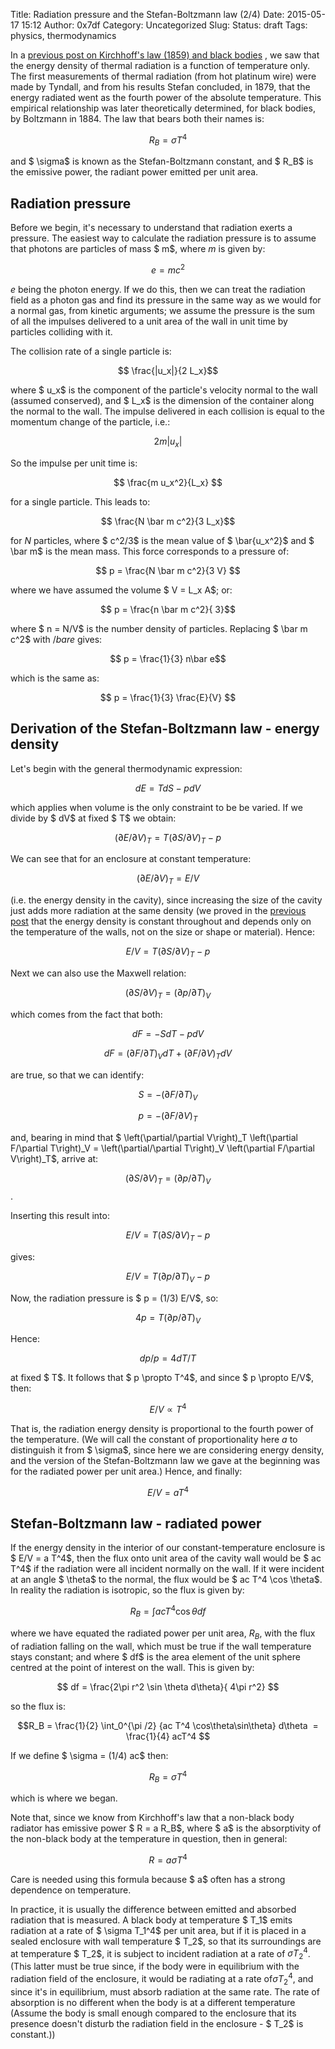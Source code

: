 Title: Radiation pressure and the Stefan-Boltzmann law (2/4)
Date: 2015-05-17 15:12
Author: 0x7df
Category: Uncategorized
Slug: 
Status: draft
Tags: physics, thermodynamics

In a
[previous post on Kirchhoff's law (1859) and black bodies]({filename}thermal-radiation-kirchhoffs-law-and-black-bodies-14.md)
, we saw
that the energy density of thermal radiation is a function of
temperature only. The first measurements of thermal radiation (from hot
platinum wire) were made by Tyndall, and from his results Stefan
concluded, in 1879, that the energy radiated went as the fourth power of
the absolute temperature. This empirical relationship was later
theoretically determined, for black bodies, by Boltzmann in 1884. The
law that bears both their names is:

$$ R_B = \sigma T^4 $$

and $ \sigma$ is known as the Stefan-Boltzmann
constant, and $ R_B$ is the emissive power, the
radiant power emitted per unit area.

Radiation pressure
------------------

Before we begin, it's necessary to understand that radiation exerts a
pressure. The easiest way to calculate the radiation pressure is to
assume that photons are particles of mass $ m$, where
$m$ is given by:

$$ e = mc^2 $$

$e$ being the photon energy. If we do this, then we
can treat the radiation field as a photon gas and find its pressure in
the same way as we would for a normal gas, from kinetic arguments; we
assume the pressure is the sum of all the impulses delivered to a unit
area of the wall in unit time by particles colliding with it.

The collision rate of a single particle is:

$$ \frac{|u_x|}{2 L_x}$$

where $ u_x$ is the component of the particle's velocity normal to the wall
(assumed
conserved), and $ L_x$ is the dimension of the
container along the normal to the wall. The impulse delivered in each
collision is equal to the momentum change of the particle, i.e.:

$$ 2m|u_x|$$

So the impulse per unit time is:

$$ \frac{m u_x^2}{L_x} $$

for a single particle. This leads to:

$$ \frac{N \bar m c^2}{3 L_x}$$

for $N$ particles, where $ c^2/3$ is
the mean value of $ \bar{u_x^2}$ and $ \bar m$
is the mean mass. This force corresponds to a pressure of:

$$ p = \frac{N \bar m c^2}{3 V} $$

where we have assumed the volume $ V = L_x A$; or:

$$ p = \frac{n \bar m c^2}{ 3}$$

where $ n = N/V$ is the number density of particles.
Replacing $ \bar m c^2$ with $/bar e$
gives:

$$ p = \frac{1}{3} n\bar e$$

which is the same as:

$$ p = \frac{1}{3} \frac{E}{V} $$

Derivation of the Stefan-Boltzmann law - energy density
-------------------------------------------------------

Let's begin with the general thermodynamic expression:

$$ dE = T dS - p dV $$

which applies when volume is the only constraint to be be varied. If we
divide by $ dV$ at fixed $ T$ we
obtain:

$$ \left( \partial E/\partial V\right)_T = T \left(\partial
S/\partial V\right)_T - p $$

We can see that for an enclosure at constant temperature:

$$ \left(\partial E/\partial V\right)_T = E/V $$

(i.e. the energy density in the cavity), since increasing the size of
the cavity just adds more radiation at the same density (we proved in
the
[previous post]({filename}thermal-radiation-kirchhoffs-law-and-black-bodies-14.md)
that the energy density is constant throughout and
depends only on the temperature of the walls, not on the size or shape
or material). Hence:

$$ E/V = T \left(\partial S/\partial V\right)_T - p
$$

Next we can also use the Maxwell relation:

$$ \left(\partial S/\partial V\right)_T = \left(\partial
p/\partial T\right)_V $$

which comes from the fact that both:

$$ dF = -S dT - p dV $$

$$ dF = \left(\partial F/\partial T\right)_V dT +
\left(\partial F/\partial V\right)_T dV $$

are true, so that we can identify:

$$ S = -\left(\partial F/\partial T\right)_V $$

$$ p = - \left(\partial F/\partial V\right)_T $$

and, bearing in mind that $ \left(\partial/\partial V\right)_T
\left(\partial F/\partial T\right)_V = \left(\partial/\partial
T\right)_V \left(\partial F/\partial V\right)_T$,
arrive at:

$$ \left(\partial S/\partial V\right)_T = \left(\partial
p/\partial T\right)_V$$.

Inserting this result into:

$$ E/V = T \left(\partial S/\partial V\right)_T - p
$$

gives:

$$ E/V = T \left(\partial p/\partial T\right)_V - p
$$

Now, the radiation pressure is $ p = (1/3) E/V$, so:

$$ 4p = T \left(\partial p/\partial T\right)_V
$$

Hence:

$$ dp/p = 4 dT/T $$

at fixed $ T$. It follows that $ p \propto T^4$, and since $ p \propto E/V$, then:

$$ E/V \propto T^4 $$

That is, the radiation energy density is proportional to the fourth
power of the temperature. (We will call the constant of proportionality
here $a$ to distinguish it from $ \sigma$,
since here we are considering energy density, and the
version of the Stefan-Boltzmann law we gave at the beginning was for the
radiated power per unit area.) Hence, and finally:

$$ E/V = a T^4 $$

Stefan-Boltzmann law - radiated power
-------------------------------------

If the energy density in the interior of our constant-temperature
enclosure is $ E/V = a T^4$, then the flux onto unit
area of the cavity wall would be $ ac T^4$ if the
radiation were all incident normally on the wall. If it were incident at
an angle $ \theta$ to the normal, the flux would be
$ ac T^4 \cos \theta$. In reality the radiation is
isotropic, so the flux is given by:

$$ R_B = \int{ac T^4 \cos \theta}df $$

where we have equated the radiated power per unit area, $R_B$, with the
flux of radiation falling on the wall, which must be true if the
wall temperature stays constant; and where $ df$ is the
area element of the unit sphere centred at the point of interest on the
wall. This is given by:

$$ df = \frac{2\pi r^2 \sin \theta d\theta}{ 4\pi r^2} $$

so the flux is:

$$R_B = \frac{1}{2} \int_0^{\pi /2} {ac T^4 \cos\theta\sin\theta} d\theta  = \frac{1}{4} acT^4 $$

If we define $ \sigma = (1/4) ac$ then:

$$ R_B = \sigma T^4 $$

which is where we began.

Note that, since we know from Kirchhoff's law that a non-black body
radiator has emissive power $ R = a R_B$, where
$ a$ is the absorptivity of the non-black body at the
temperature in question, then in general:

$$ R = a\sigma T^4 $$

Care is needed using this formula because $ a$ often
has a strong dependence on temperature.

In practice, it is usually the difference between emitted and absorbed
radiation that is measured. A black body at temperature $ T_1$
emits radiation at a rate of $ \sigma T_1^4$ per
unit area, but if it is placed in a sealed enclosure with wall
temperature $ T_2$, so that its surroundings are at
temperature $ T_2$, it is subject to incident
radiation at a rate of $\sigma T_2^4$. (This latter must
be true since, if the body were in equilibrium with the radiation field
of the enclosure, it would be radiating at a rate of$\sigma T_2^4$,
and since it's in equilibrium, must absorb radiation at
the same rate. The rate of absorption is no different when the body is
at a different temperature  (Assume the body is small enough compared to
the enclosure that its presence doesn't disturb the radiation field in
the enclosure - $ T_2$ is constant.))

